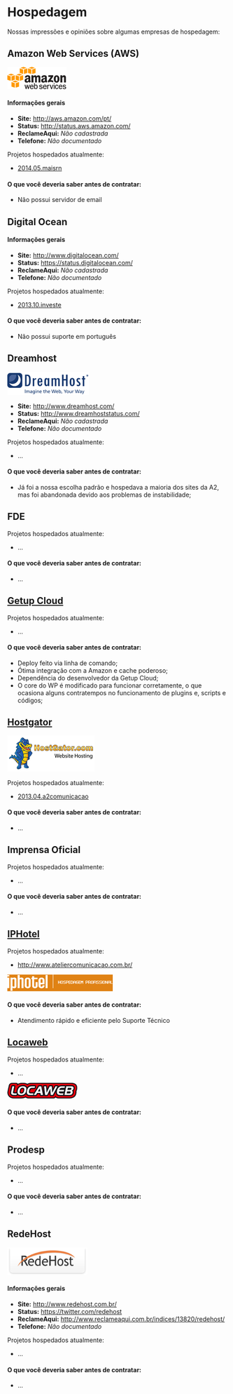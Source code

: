 # Hospedagem

Nossas impressões e opiniões sobre algumas empresas de hospedagem:

## Amazon Web Services (AWS)

![Logo da Amazon](/assets/hospedagem_aws.png)

#### Informações gerais

* **Site:** http://aws.amazon.com/pt/
* **Status:** http://status.aws.amazon.com/
* **ReclameAqui:** _Não cadastrada_
* **Telefone:** _Não documentado_

Projetos hospedados atualmente:
* [2014.05.maisrn](/projetos/2014.05.maisrn.md)

#### O que você deveria saber antes de contratar:

* Não possui servidor de email

## Digital Ocean

#### Informações gerais

* **Site:** http://www.digitalocean.com/
* **Status:** https://status.digitalocean.com/
* **ReclameAqui:** _Não cadastrada_
* **Telefone:** _Não documentado_

Projetos hospedados atualmente:
* [2013.10.investe](/projetos/2013.10.investe.md)

#### O que você deveria saber antes de contratar:

* Não possui suporte em português

## Dreamhost

![Logo da Dreamhost](/assets/hospedagem_dreamhost.png)

* **Site:** http://www.dreamhost.com/
* **Status:** http://www.dreamhoststatus.com/
* **ReclameAqui:** _Não cadastrada_
* **Telefone:** _Não documentado_

Projetos hospedados atualmente:
* ...

#### O que você deveria saber antes de contratar:

* Já foi a nossa escolha padrão e hospedava a maioria dos sites da A2, mas foi abandonada devido aos problemas de instabilidade;

## FDE

Projetos hospedados atualmente:
* ...

#### O que você deveria saber antes de contratar:

* ...


## [Getup Cloud](http://getupcloud.com/)

Projetos hospedados atualmente:
* ...

#### O que você deveria saber antes de contratar:

* Deploy feito via linha de comando;
* Ótima integração com a Amazon e cache poderoso;
* Dependência do desenvolvedor da Getup Cloud;
* O core do WP é modificado para funcionar corretamente, o que ocasiona alguns contratempos no funcionamento de plugins e, scripts e códigos;

## [Hostgator](http://www.hostgator.com.br/)

![Logo da Hostgator](/assets/hospedagem_hostgator.png)

Projetos hospedados atualmente:
* [2013.04.a2comunicacao](/projetos/2013.04.a2comunicacao.md)

#### O que você deveria saber antes de contratar:

* ...

## Imprensa Oficial

Projetos hospedados atualmente:
* ...

#### O que você deveria saber antes de contratar:
* ...

## [IPHotel](http://www.iphotel.com.br/)

Projetos hospedados atualmente:
* http://www.ateliercomunicacao.com.br/

![Logo do IPHotel](/assets/hospedagem_iphotel.gif)

#### O que você deveria saber antes de contratar:

* Atendimento rápido e eficiente pelo Suporte Técnico

## [Locaweb](http://www.locaweb.com.br/)

Projetos hospedados atualmente:
* ...

![Logo da Locaweb](/assets/hospedagem_locaweb.png)

#### O que você deveria saber antes de contratar:

* ...

## Prodesp

Projetos hospedados atualmente:
* ...

#### O que você deveria saber antes de contratar:

* ...

## RedeHost

![Logo da Amazon](/assets/hospedagem_redehost.png)

#### Informações gerais

* **Site:** http://www.redehost.com.br/
* **Status:** https://twitter.com/redehost
* **ReclameAqui:** http://www.reclameaqui.com.br/indices/13820/redehost/
* **Telefone:** _Não documentado_

Projetos hospedados atualmente:
* ...

#### O que você deveria saber antes de contratar:

* ...






